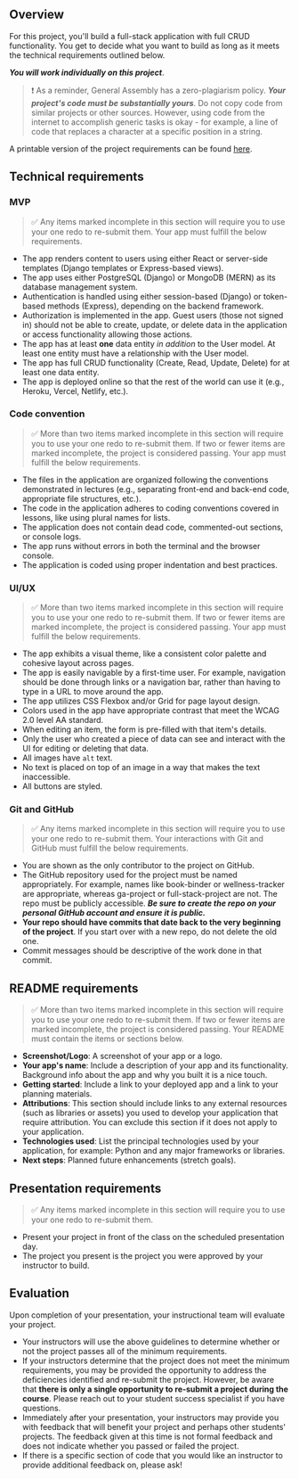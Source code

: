 
## Overview

For this project, you'll build a full-stack application with full CRUD functionality. You get to decide what you want to build as long as it meets the technical requirements outlined below.

***You will work individually on this project***.

> ❗️ As a reminder, General Assembly has a zero-plagiarism policy. ***Your project's code must be substantially yours***. Do not copy code from similar projects or other sources. However, using code from the internet to accomplish generic tasks is okay - for example, a line of code that replaces a character at a specific position in a string.

A printable version of the project requirements can be found [here](./Project%204%20-%20Capstone%20CRUD%20App%20Individual%20Project%20Requirements.pdf).

## Technical requirements

### MVP

> ✅ Any items marked incomplete in this section will require you to use your one redo to re-submit them. Your app must fulfill the below requirements.

- The app renders content to users using either React or server-side templates (Django templates or Express-based views).
- The app uses either PostgreSQL (Django) or MongoDB (MERN) as its database management system.
- Authentication is handled using either session-based (Django) or token-based methods (Express), depending on the backend framework.
- Authorization is implemented in the app. Guest users (those not signed in) should not be able to create, update, or delete data in the application or access functionality allowing those actions.
- The app has at least **one** data entity *in addition* to the User model. At least one entity must have a relationship with the User model.
- The app has full CRUD functionality (Create, Read, Update, Delete) for at least one data entity.
- The app is deployed online so that the rest of the world can use it (e.g., Heroku, Vercel, Netlify, etc.).

### Code convention

> ✅ More than two items marked incomplete in this section will require you to use your one redo to re-submit them. If two or fewer items are marked incomplete, the project is considered passing. Your app must fulfill the below requirements.

- The files in the application are organized following the conventions demonstrated in lectures (e.g., separating front-end and back-end code, appropriate file structures, etc.).
- The code in the application adheres to coding conventions covered in lessons, like using plural names for lists.
- The application does not contain dead code, commented-out sections, or console logs.
- The app runs without errors in both the terminal and the browser console.
- The application is coded using proper indentation and best practices.

### UI/UX

> ✅ More than two items marked incomplete in this section will require you to use your one redo to re-submit them. If two or fewer items are marked incomplete, the project is considered passing. Your app must fulfill the below requirements.

- The app exhibits a visual theme, like a consistent color palette and cohesive layout across pages.
- The app is easily navigable by a first-time user. For example, navigation should be done through links or a navigation bar, rather than having to type in a URL to move around the app.
- The app utilizes CSS Flexbox and/or Grid for page layout design.
- Colors used in the app have appropriate contrast that meet the WCAG 2.0 level AA standard.
- When editing an item, the form is pre-filled with that item's details.
- Only the user who created a piece of data can see and interact with the UI for editing or deleting that data.
- All images have `alt` text.
- No text is placed on top of an image in a way that makes the text inaccessible.
- All buttons are styled.

### Git and GitHub

> ✅ Any items marked incomplete in this section will require you to use your one redo to re-submit them. Your interactions with Git and GitHub must fulfill the below requirements.

- You are shown as the only contributor to the project on GitHub.
- The GitHub repository used for the project must be named appropriately. For example, names like book-binder or wellness-tracker are appropriate, whereas ga-project or full-stack-project are not. The repo must be publicly accessible. ***Be sure to create the repo on your personal GitHub account and ensure it is public.***
- **Your repo should have commits that date back to the very beginning of the project**. If you start over with a new repo, do not delete the old one.
- Commit messages should be descriptive of the work done in that commit.

## README requirements

> ✅ More than two items marked incomplete in this section will require you to use your one redo to re-submit them. If two or fewer items are marked incomplete, the project is considered passing. Your README must contain the items or sections below.

- **Screenshot/Logo**: A screenshot of your app or a logo.
- **Your app's name**: Include a description of your app and its functionality. Background info about the app and why you built it is a nice touch.
- **Getting started**: Include a link to your deployed app and a link to your planning materials.
- **Attributions**: This section should include links to any external resources (such as libraries or assets) you used to develop your application that require attribution. You can exclude this section if it does not apply to your application.
- **Technologies used**: List the principal technologies used by your application, for example: Python and any major frameworks or libraries.
- **Next steps**: Planned future enhancements (stretch goals).

## Presentation requirements

> ✅ Any items marked incomplete in this section will require you to use your one redo to re-submit them.

- Present your project in front of the class on the scheduled presentation day.
- The project you present is the project you were approved by your instructor to build.

## Evaluation

Upon completion of your presentation, your instructional team will evaluate your project.

- Your instructors will use the above guidelines to determine whether or not the project passes all of the minimum requirements.
- If your instructors determine that the project does not meet the minimum requirements, you may be provided the opportunity to address the deficiencies identified and re-submit the project. However, be aware that **there is only a single opportunity to re-submit a project during the course**. Please reach out to your student success specialist if you have questions.
- Immediately after your presentation, your instructors may provide you with feedback that will benefit your project and perhaps other students' projects. The feedback given at this time is not formal feedback and does not indicate whether you passed or failed the project.
- If there is a specific section of code that you would like an instructor to provide additional feedback on, please ask!

